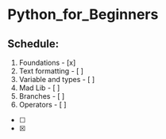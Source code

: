 # **Python_for_Beginners**
## Schedule:

1. Foundations - [x]
2. Text formatting - [ ]
3. Variable and types - [ ]
4. Mad Lib - [ ]
5. Branches - [ ]
6. Operators - [ ]

- [ ]
- [x]